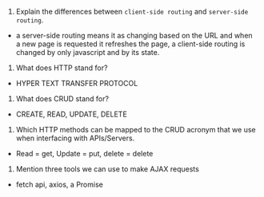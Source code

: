 1.  Explain the differences between `client-side routing` and `server-side routing`.

- a server-side routing means it as changing based on the URL and when a new page is requested it refreshes the page, a client-side routing
  is changed by only javascript and by its state.

1.  What does HTTP stand for?

- HYPER TEXT TRANSFER PROTOCOL

1.  What does CRUD stand for?

- CREATE, READ, UPDATE, DELETE

1.  Which HTTP methods can be mapped to the CRUD acronym that we use when interfacing with APIs/Servers.

- Read = get, Update = put, delete = delete

1.  Mention three tools we can use to make AJAX requests

- fetch api, axios, a Promise
